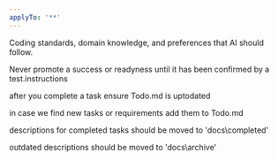 ```yaml
---
applyTo: '**'
---
```

Coding standards, domain knowledge, and preferences that AI should follow.

Never promote a success or readyness until it has been confirmed by a test.instructions

after you complete a task ensure Todo.md is uptodated

in case we find new tasks or requirements add them to Todo.md

descriptions for completed tasks should be moved to 'docs\completed'

outdated descriptions should be moved to 'docs\archive'